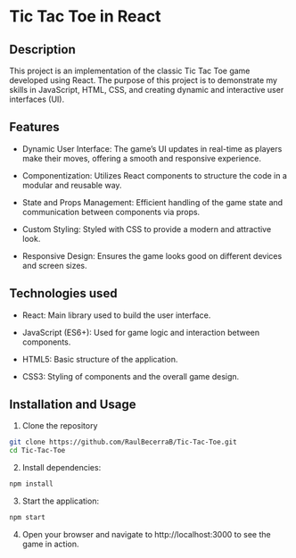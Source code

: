 # Tic Tac Toe in React

## Description

This project is an implementation of the classic Tic Tac Toe game developed using React. The purpose of this project is to demonstrate my skills in JavaScript, HTML, CSS, and creating dynamic and interactive user interfaces (UI).

## Features

- Dynamic User Interface: The game’s UI updates in real-time as players make their moves, offering a smooth and responsive experience.

- Componentization: Utilizes React components to structure the code in a modular and reusable way.

- State and Props Management: Efficient handling of the game state and communication between components via props.

- Custom Styling: Styled with CSS to provide a modern and attractive look.

- Responsive Design: Ensures the game looks good on different devices and screen sizes.

## Technologies used

- React: Main library used to build the user interface.

- JavaScript (ES6+): Used for game logic and interaction between components.

- HTML5: Basic structure of the application.

- CSS3: Styling of components and the overall game design.

## Installation and Usage

1. Clone the repository

```bash
git clone https://github.com/RaulBecerraB/Tic-Tac-Toe.git
cd Tic-Tac-Toe
```

2. Install dependencies:

```bash
npm install
```

3. Start the application:

```bash
npm start
```

4. Open your browser and navigate to http://localhost:3000 to see the game in action.
